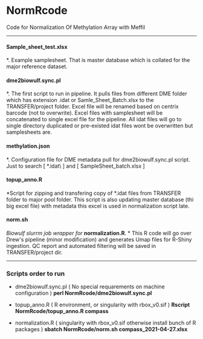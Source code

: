 # NormRcode

Code for Normalization Of Methylation Array with Meffil

---

#### Sample_sheet_test.xlsx 
 *. Example samplesheet. That is master database which is collated for the major reference dataset.

#### dme2biowulf.sync.pl 
 *.  The first script to run in pipeline. It pulls files from different DME folder which has extension .idat or Samle_Sheet_Batch.xlsx to the TRANSFER/project folder. 
Excel file will be renamed based on centrix barcode (not to overwrite).
Excel files with samplesheet will be concatenated to single excel file for the pipeline. 
All idat files will go to single directory duplicated or pre-existed idat files wont be overwritten but samplesheets are.

#### methylation.json
*. Configuration file for DME metadata pull for dme2biowulf.sync.pl script. Just to search \[ \*.idat\ ] and \[ SampleSheet_batch.xlsx \]


#### topup_anno.R
*Script for zipping and transfering copy of \*.idat files from TRANSFER folder to major pool folder. This script is also updating master database (thi big excel file) with metadata this excel is used in normalization script late.

#### norm.sh
*Biowulf slurrm job wrapper for* **normalization.R**. * This R code will go over Drew's pipeline (minor modification) and generates Umap files for R-Shiny ingestion. QC report and automated filtering will be saved in TRANSFER/project dir.

----

### Scripts order to run

*  dme2biowulf.sync.pl ( No special requarements on machine configuration )
   **perl NormRcode/dme2biowulf.sync.pl**
   
*  topup_anno.R        ( R environment, or singularity with rbox_v0.sif ) 
   **Rscript   NormRcode/topup_anno.R compass**
   
*  normalization.R     ( singularity with rbox_v0.sif otherwise install bunch of R packages )
   **sbatch NormRcode/norm.sh compass_2021-04-27.xlsx**


